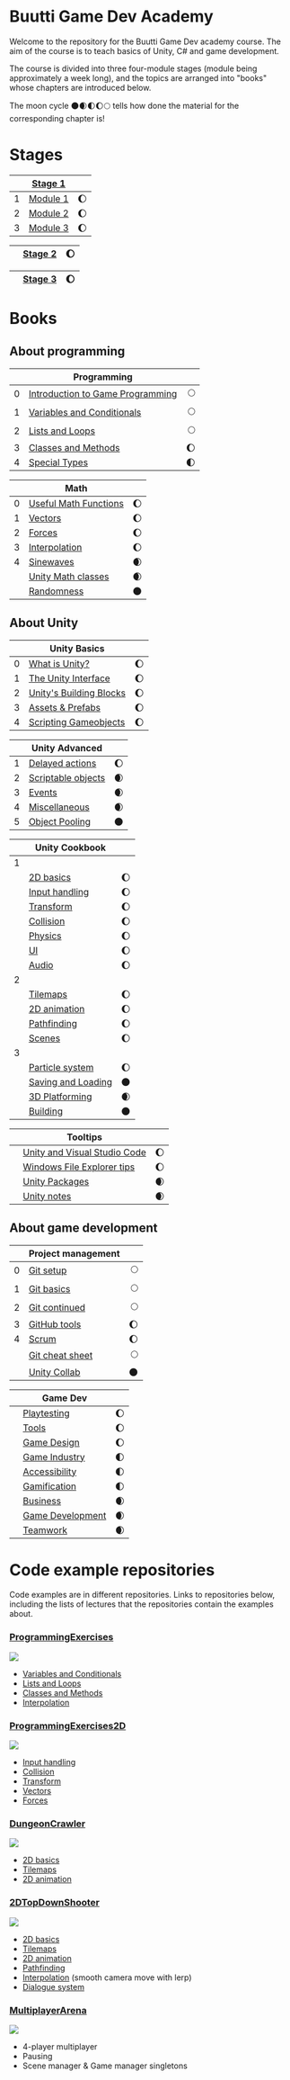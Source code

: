 # Buutti Game Dev Academy

Welcome to the repository for the Buutti Game Dev academy course. The aim of the course is to teach basics of Unity, C# and game development.

The course is divided into three four-module stages (module being approximately a week long), and the topics are arranged into "books" whose chapters are introduced below.

The moon cycle 🌑🌒🌓🌔🌕 tells how done the material for the corresponding chapter is!

# Stages

|   | [Stage 1](Stage1.md)						  				 	  	|     | 
|---|-------------------------------------------------------------------|----:|
| 1 | [Module 1](Module1.md)											| 🌔 |
| 2 | [Module 2](Module2.md)											| 🌔 |
| 3 | [Module 3](Module3.md)											| 🌔 |

|   | [Stage 2](Stage2.md)						  				 	  	| 🌔 | 
|---|-------------------------------------------------------------------|----:|

|   | [Stage 3](Stage3.md)						  				 	  	| 🌔 | 
|---|-------------------------------------------------------------------|----:|
# Books

## About programming

|   | Programming										  				 	|     | 
|---|-----------------------------------------------------------------------|----:|
| 0 | [Introduction to Game Programming](programming/0-game-programming.md)   | 🌕 |
| 1 | [Variables and Conditionals](programming/1-variables-and-conditionals.md)| 🌕 |
| 2 | [Lists and Loops](programming/2-lists-loops.md)						| 🌕 |
| 3 | [Classes and Methods](programming/3-classes-methods.md)			 	| 🌔 |
| 4 | [Special Types](programming/4-special-types.md)					 	| 🌓 |

|   | Math										  				 	  	|     | 
|---|-------------------------------------------------------------------|----:|
| 0 | [Useful Math Functions](math/0-mathf.md)							| 🌔 |
| 1 | [Vectors](math/1-vectors.md)										| 🌔 |
| 2 | [Forces](math/2-forces.md)										| 🌔 |
| 3 | [Interpolation](math/3-interpolation.md)							| 🌔 |
| 4 | [Sinewaves](math/4-sinewaves.md)									| 🌒 |
|   | [Unity Math classes](math/5-math-classes.md)						| 🌒 |
|   | [Randomness](math/6-math-classes.md)								| 🌑 |

## About Unity

|   | Unity Basics									  				 	|     | 
|---|-------------------------------------------------------------------|----:|
| 0 | [What is Unity?](unity-basics/0-what-is-unity.md)					| 🌔 |
| 1 | [The Unity Interface](unity-basics/1-the-unity-interface.md) 		| 🌔 |
| 2 | [Unity's Building Blocks](unity-basics/2-unity-building-blocks.md)| 🌔 |
| 3 | [Assets & Prefabs](unity-basics/3-assets-prefabs.md)	 			| 🌔 |
| 4 | [Scripting Gameobjects](unity-basics/4-scripting-gameobjects.md)	| 🌔 |

|   | Unity Advanced											   	  	|     | 
|---|-------------------------------------------------------------------|----:|
| 1 | [Delayed actions](unity-advanced/1-delayed-actions.md)			| 🌔 |
| 2 | [Scriptable objects](unity-advanced/2-scriptable-objects.md) 		| 🌒 |
| 3 | [Events](unity-advanced/3-events.md)			 					| 🌒 |
| 4 | [Miscellaneous](unity-advanced/4-misc.md)							| 🌒 |
| 5 | [Object Pooling](unity-advanced/5-object-pooling.md)				| 🌑 |

|   | Unity Cookbook											   	  	|     | 
|---|-------------------------------------------------------------------|----:|
| 1 |																	|     |
|   | [2D basics](unity-cookbook/2d-basics.md)							| 🌔 |
|   | [Input handling](unity-cookbook/input-handling.md)				| 🌔 |
|   | [Transform](unity-cookbook/transform.md)							| 🌔 |
|   | [Collision](unity-cookbook/collision.md)							| 🌔 |
|   | [Physics](unity-cookbook/physics.md)								| 🌔 |
|   | [UI](unity-cookbook/UI.md)										| 🌔 |
|   | [Audio](unity-cookbook/audio.md)									| 🌔 |
| 2 |																	|     |
|   | [Tilemaps](unity-cookbook/tilemaps.md)							| 🌔 |
|   | [2D animation](unity-cookbook/2d-animation.md)					| 🌔 |
|   | [Pathfinding](unity-cookbook/pathfinding.md)						| 🌔 |
|   | [Scenes](unity-cookbook/scenes.md)								| 🌔 |
| 3 |	
|   | [Particle system](unity-cookbook/particle-system.md)				| 🌔 |
|   | [Saving and Loading](unity-cookbook/saving-loading.md)			| 🌑 |
|   | [3D Platforming](unity-cookbook/3dplatforming.md)					| 🌒 |
|   | [Building](unity-cookbook/building.md)							| 🌑 |


|   | Tooltips													   	  	|     | 
|---|-------------------------------------------------------------------|----:|
|   | [Unity and Visual Studio Code](tooltips/unity-and-vsc.md)		    | 🌔 |
|   | [Windows File Explorer tips](tooltips/using-file-explorer.md)		| 🌔 |
|   | [Unity Packages](tooltips/unity-packages.md)						| 🌒 |
|   | [Unity notes](tooltips/unity-notes.md)		                    | 🌒 |

## About game development

|   | Project management											 	|     | 
|---|-------------------------------------------------------------------|----:|
| 0 | [Git setup](project-management/0-git-setup.md)					| 🌕 |
| 1 | [Git basics](project-management/1-git-basics.md)					| 🌕 |
| 2 | [Git continued](project-management/2-git-continued.md)			| 🌕 |
| 3 | [GitHub tools](project-management/3-github-tools.md)				| 🌔 |
| 4 | [Scrum](project-management/4-scrum.md) 							| 🌔 |
|   | [Git cheat sheet](project-management/git-cheat-sheet.md) 				| 🌕 |
|   | [Unity Collab](project-management/unity-collab.md) 				| 🌑 |


|   | Game Dev													   	  	|     | 
|---|-------------------------------------------------------------------|----:|
|   | [Playtesting](gamedev/playtesting.md)								| 🌔 |
|   | [Tools](gamedev/tools.md)											| 🌔 |
|   | [Game Design](gamedev/gamedesign.md)								| 🌔 |
|   | [Game Industry](gamedev/gameindustry.md)							| 🌓 |
|   | [Accessibility](gamedev/accessibility.md)							| 🌓 |
|   | [Gamification](gamedev/gamification.md)							| 🌓 |
|   | [Business](gamedev/business.md)									| 🌒 |
|   | [Game Development](gamedev/gamedevelopment.md)					| 🌒 | 
|   | [Teamwork](gamedev/teamwork.md)									| 🌒 | 



# Code example repositories

Code examples are in different repositories. Links to repositories below, including the lists of lectures that the repositories contain the examples about.

### [ProgrammingExercises](https://github.com/borbware/ProgrammingExercises)

![](imgs/programming-exercises-repo.png)

* [Variables and Conditionals](programming/1-variables-and-conditionals.md) 
* [Lists and Loops](programming/2-lists-loops.md)
* [Classes and Methods](programming/3-classes-methods.md)
* [Interpolation](math/3-interpolation.md)

### [ProgrammingExercises2D](https://github.com/borbware/ProgrammingExercises2D)

![](imgs/programming-exercises-2d-repo.png)

* [Input handling](unity-cookbook/input-handling.md)
* [Collision](unity-cookbook/collision.md)
* [Transform](unity-cookbook/transform.md)
* [Vectors](math/1-vectors.md)
* [Forces](math/2-forces.md)

### [DungeonCrawler](https://github.com/borbware/DungeonCrawler)

![](imgs/dungeoncrawler-repo.png)

* [2D basics](unity-cookbook/2d-basics.md)
* [Tilemaps](unity-cookbook/tilemaps.md)
* [2D animation](unity-cookbook/2d-animation.md)

### [2DTopDownShooter](https://github.com/borbware/2DTopDownShooter)

![](imgs/2dtopdownshooter-repo.png)

* [2D basics](unity-cookbook/2d-basics.md)
* [Tilemaps](unity-cookbook/tilemaps.md)
* [2D animation](unity-cookbook/2d-animation.md)
* [Pathfinding](unity-cookbook/pathfinding.md)
* [Interpolation](math/3-interpolation.md) (smooth camera move with lerp)
* [Dialogue system](unity-cookbook/UI.md#ui-example-dialogue-system)

### [MultiplayerArena](https://github.com/borbware/MultiplayerArena)

![](imgs/multiplayerarena-repo.png)

* 4-player multiplayer
* Pausing
* Scene manager & Game manager singletons